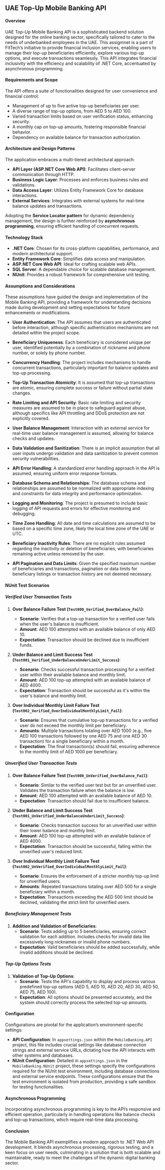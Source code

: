 ## UAE Top-Up Mobile Banking API

#### Overview

UAE Top-Up Mobile Banking API is a sophisticated backend solution designed for the online banking sector, specifically tailored to cater to the needs of underbanked employees in the UAE. This assigmnet is a part of FitTech’s initiative to provide financial inclusion services, enabling users to manage their top-up beneficiaries efficiently, explore various top-up options, and execute transactions seamlessly. This API integrates financial inclusivity with the efficiency and scalability of .NET Core, accentuated by asynchronous programming.

#### Requirements and Scope

The API offers a suite of functionalities designed for user convenience and financial control:
- Management of up to five active top-up beneficiaries per user.
- A diverse range of top-up options, from AED 5 to AED 100.
- Varied transaction limits based on user verification status, enhancing security.
- A monthly cap on top-up amounts, fostering responsible financial behavior.
- Dependency on available balance for transaction authorization.

#### Architecture and Design Patterns

The application embraces a multi-tiered architectural approach:
- **API Layer (ASP.NET Core Web API)**: Facilitates client-server communication through HTTP.
- **Business Logic Layer**: Processes and enforces business rules and validations.
- **Data Access Layer**: Utilizes Entity Framework Core for database interactions.
- **External Services**: Integrates with external systems for real-time balance updates and transactions.

Adopting the **Service Locator pattern** for dynamic dependency management, the design is further reinforced by **asynchronous programming**, ensuring efficient handling of concurrent requests.

#### Technology Stack

- **.NET Core**: Chosen for its cross-platform capabilities, performance, and modern architectural support.
- **Entity Framework Core**: Simplifies data access and manipulation.
- **ASP.NET Core Web API**: Ideal for crafting scalable web APIs.
- **SQL Server**: A dependable choice for scalable database management.
- **NUnit**: Provides a robust framework for comprehensive unit testing.


#### Assumptions and Considerations

These assumptions have guided the design and implementation of the Mobile Banking API, providing a framework for understanding decisions made during development and setting expectations for future enhancements or modifications.

- **User Authentication**: The API assumes that users are authenticated before interaction, although specific authentication mechanisms are not detailed within the project scope.

- **Beneficiary Uniqueness**: Each beneficiary is considered unique per user, identified potentially by a combination of nickname and phone number, or solely by phone number.

- **Concurrency Handling**: The project includes mechanisms to handle concurrent transactions, particularly important for balance updates and top-up processing.

- **Top-Up Transaction Atomicity**: It is assumed that top-up transactions are atomic, ensuring complete success or failure without partial state changes.

- **Rate Limiting and API Security**: Basic rate limiting and security measures are assumed to be in place to safeguard against abuse, although specifics like API throttling and DDoS protection are not explicitly covered.

- **User Balance Management**: Interaction with an external service for real-time user balance management is assumed, allowing for balance checks and updates.

- **Data Validation and Sanitization**: There is an implicit assumption that all user inputs undergo validation and data sanitization to prevent common security vulnerabilities.

- **API Error Handling**: A standardized error handling approach in the API is assumed, ensuring uniform error response formats.

- **Database Schema and Relationships**: The database schema and relationships are assumed to be normalized with appropriate indexing and constraints for data integrity and performance optimization.

- **Logging and Monitoring**: The project is presumed to include basic logging of API requests and errors for effective monitoring and debugging.

- **Time Zone Handling**: All date and time calculations are assumed to be based on a specific time zone, likely the local time zone of the UAE or UTC.

- **Beneficiary Inactivity Rules**: There are no explicit rules assumed regarding the inactivity or deletion of beneficiaries, with beneficiaries remaining active unless removed by the user.

- **API Pagination and Data Limits**: Given the specified maximum number of beneficiaries and transactions, pagination or data limits for beneficiary listings or transaction history are not deemed necessary.


#### NUnit Test Scenarios

##### Verified User Transaction Tests

1. **Over Balance Failure Test (`Test000_Verified_OverBalance_Fail`)**:
   - **Scenario**: Verifies that a top-up transaction for a verified user fails when the user's balance is insufficient.
   - **Amount**: AED 100 attempted with an available balance of only AED 10.
   - **Expectation**: Transaction should be declined due to insufficient funds.

2. **Under Balance and Limit Success Test (`Test001_Verified_UnderBalanceUnderLimit_Success`)**:
   - **Scenario**: Checks successful transaction processing for a verified user within their available balance and monthly limit.
   - **Amount**: AED 100 top-up attempted with an available balance of AED 4000.
   - **Expectation**: Transaction should be successful as it's within the user's balance and monthly limit.

3. **Over Individual Monthly Limit Failure Test (`Test002_Verified_OverIndividualMonthlyLimit_Fail`)**:
   - **Scenario**: Ensures that cumulative top-up transactions for a verified user do not exceed the monthly limit per beneficiary.
   - **Amounts**: Multiple transactions totaling over AED 1000 (e.g., five AED 100 transactions followed by one AED 75 and one AED 30 transaction) for a single beneficiary within a month.
   - **Expectation**: The final transaction(s) should fail, ensuring adherence to the monthly limit of AED 1000 per beneficiary.

##### Unverified User Transaction Tests

1. **Over Balance Failure Test (`Test000_UnVerified_OverBalance_Fail`)**:
   - **Scenario**: Similar to the verified user test but for an unverified user. Validates the transaction failure when the balance is low.
   - **Amount**: AED 100 attempted with an available balance of AED 10.
   - **Expectation**: Transaction should fail due to insufficient balance.

2. **Under Balance and Limit Success Test (`Test001_UnVerified_UnderBalanceUnderLimit_Success`)**:
   - **Scenario**: Checks transaction success for an unverified user within their lower balance and monthly limit.
   - **Amount**: AED 100 top-up attempted with an available balance of AED 4000.
   - **Expectation**: Transaction should be successful, falling within the unverified user's reduced limit.

3. **Over Individual Monthly Limit Failure Test (`Test002_UnVerified_OverIndividualMonthlyLimit_Fail`)**:
   - **Scenario**: Ensures the enforcement of a stricter monthly top-up limit for unverified users.
   - **Amounts**: Repeated transactions totaling over AED 500 for a single beneficiary within a month.
   - **Expectation**: Transactions exceeding the AED 500 limit should be declined, validating the strict limit for unverified users.

##### Beneficiary Management Tests

1. **Addition and Validation of Beneficiaries**:
   - **Scenario**: Tests adding up to 5 beneficiaries, ensuring correct validation for each addition. Includes checks for invalid data like excessively long nicknames or invalid phone numbers.
   - **Expectation**: Valid beneficiaries should be added successfully, while invalid additions should be declined.

##### Top-Up Options Tests

1. **Validation of Top-Up Options**:
   - **Scenario**: Tests the API's capability to display and process various predefined top-up options (AED 5, AED 10, AED 20, AED 30, AED 50, AED 75, AED 100).
   - **Expectation**: All options should be presented accurately, and the system should correctly process the selected top-up amounts.

#### Configuration

Configurations are pivotal for the application’s environment-specific settings:

- **API Configuration**: In `appsettings.json` within the `MobileBanking.API` project, this file includes crucial settings like database connection strings and external service URLs, dictating how the API interacts with other systems and databases.
- **NUnit Configuration**: Detailed in `appsettings.json` in the `MobileBanking.NUnit` project, these settings specify the configurations required for the NUnit test environment, including database connections and external service endpoints. These configurations ensure that the test environment is isolated from production, providing a safe sandbox for testing functionalities.

#### Asynchronous Programming

Incorporating asynchronous programming is key to the API’s responsive and efficient operation, particularly in handling operations like balance checks and top-up transactions, which require real-time data processing.

#### Conclusion

The Mobile Banking API exemplifies a modern approach to .NET Web API development. It blends asynchronous processing, rigorous testing, and a keen focus on user needs, culminating in a solution that is both scalable and maintainable, ready to meet the challenges of the dynamic digital banking sector.
